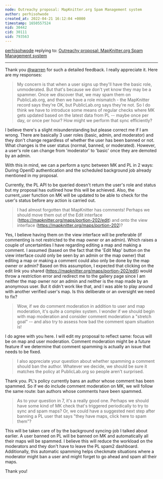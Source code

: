 ```yaml
---
node: Outreachy proposal: MapKnitter.org Spam Management system
author: perhisohwode
created_at: 2022-04-21 16:12:04 +0000
timestamp: 1650557524
nid: 30442
cid: 30111
uid: 793563
---
```




[perhisohwode](../profile/perhisohwode) replying to: [Outreachy proposal: MapKnitter.org Spam Management system](../notes/perhisohwode/04-16-2022/outreachy-proposal-mapknitter-org-spam-management-system)

----
Thank you [@warren](/profile/warren) for such a detailed feedback. I really appreciate it. Here are my responses:

>My concern is that when a user signs up they'll have the basic role, unmoderated. But that's because we don't yet know they may be a spammer. Once we discover that, we may spam them on PublicLab.org, and then we have a role mismatch - the MapKnitter record says they're OK, but PublicLab.org says they're not. So I do think we have to introduce some means of regular checks where MK gets updated based on the latest data from PL -- maybe once per day, or once per hour? How might we perform that sync efficiently?

I believe there's a slight misunderstanding but please correct me if I am wrong. There are basically 3 user roles (basic, admin, and moderator) and they don't change regardless of whether the user has been banned or not. What changes is the user status (normal, banned, or moderated). However, a user's role can change from 'moderator' to 'basic' once they are demoted by an admin. 

With this in mind, we can a perform a sync between MK and PL in 2 ways: During OpenID authentication and the scheduled background job already mentioned in my proposal.

Currently, the PL API to be queried doesn't return the user's role and status but my proposal has outlined how this will be achieved. Also, the current_user function on MK will be updated to be able to check for the user's status before any action is carried out.

>I had almost forgotten that MapKnitter has comments! Perhaps we should move them out of the Edit interface (https://mapknitter.org/maps/portion-202/edit) and onto the view interface (https://mapknitter.org/maps/portion-202)?

Yes, I believe having them on the view interface will be preferable (if commenting is not restricted to the map owner or an admin). Which raises a couple of uncertainties I have regarding editing a map and making a comment. I assumed (based on the fact that the 'Edit Map' button on the view interface could only be seen by an admin or the map owner) that editing a map or making a comment could also only be done by the map owner or admin? Based on this assumption, I expected that clicking on the edit link you shared (https://mapknitter.org/maps/portion-202/edit) would throw a restriction error and redirect me to the gallery page since I am neither the map owner nor an admin and neither is the map made by an anonymous user. But it didn't work like that, and I was able to play around with another verified user's map. Is this deliberate or an oversight we need to fix?

>Wow, if we do comment moderation in addition to user and map moderation, it's quite a complex system. I wonder if we should begin with map moderation and consider comment moderation a "stretch goal" -- and also try to assess how bad the comment spam situation is!

I do agree with you here. I will edit my proposal to reflect same: focus will be on map and user moderation. Comment moderation might be a future feature if we determine that comment spamming is actually an issue that needs to be fixed.

>I also appreciate your question about whether spamming a comment should ban the author. Whatever we decide, we should be sure it matches the policy at PublicLab.org so people aren't surprised.

Thank you. PL's policy currently bans an author whose comment has been spammed. So if we do include comment moderation on MK, we will follow the same route: ban authors whose comments have been spammed.

>As to your question in 7, it's a really good one. Perhaps we should have some kind of MK check that's triggered periodically to try to sync and spam maps? Or, we could have a suggested next step after banning a PL user that says "they have maps, click here to spam them"?

This will be taken care of by the background syncing-job I talked about earlier. A user banned on PL will be banned on MK and automatically all their maps will be spammed. I believe this will reduce the workload on the moderators and they don't have to leave the PL spam2 dashboard. Additionally, this automatic spamming helps checkmate situations where a moderator might ban a user and might forget to go ahead and spam all their maps.

Thank you!
